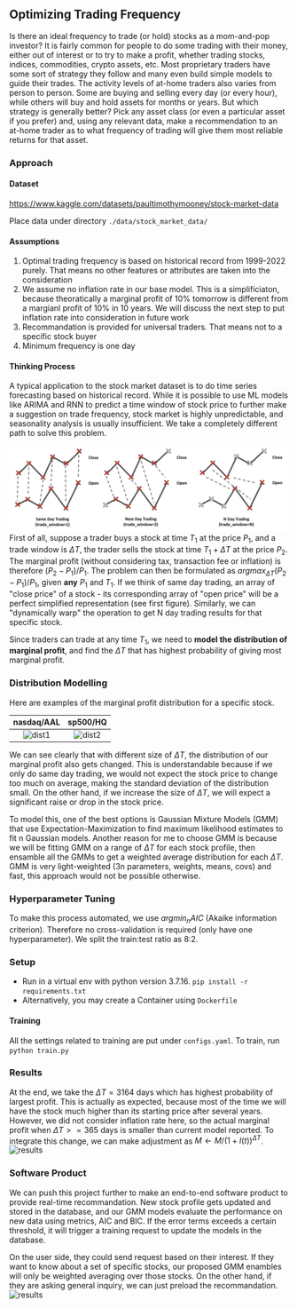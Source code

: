 ## Optimizing Trading Frequency
Is there an ideal frequency to trade (or hold) stocks as a mom-and-pop investor? It is fairly common for people to do some trading with their money, either out of interest or to try to make a profit, whether trading stocks, indices, commodities, crypto assets, etc. Most proprietary traders have some sort of strategy they follow and many even build simple models to guide their trades. The activity levels of at-home traders also varies from person to person. Some are buying and selling every day (or every hour), while others will buy and hold assets for months or years. But which strategy is generally better? Pick any asset class (or even a particular asset if you prefer) and, using any relevant data, make a recommendation to an at-home trader as to what frequency of trading will give them most reliable returns for that asset.

### Approach
#### Dataset
https://www.kaggle.com/datasets/paultimothymooney/stock-market-data

Place data under directory ```./data/stock_market_data/```
#### Assumptions
1. Optimal trading frequency is based on historical record from 1999-2022 purely. That means no other features or attributes are taken into the consideration
2. We assume no inflation rate in our base model. This is a simplificiaton, because theoratically a marginal profit of 10% tomorrow is different from a margianl profit of 10% in 10 years. We will discuss the next step to put inflation rate into consideration in future work
3. Recommandation is provided for universal traders. That means not to a specific stock buyer
4. Minimum frequency is one day

#### Thinking Process
A typical application to the stock market dataset is to do time series forecasting based on historical record. While it is possible to use ML models like ARIMA and RNN to predict a time window of stock price to further make a suggestion on trade frequency, stock market is highly unpredictable, and seasonality analysis is usually insufficient. We take a completely different  path to solve this problem. 

![idea](./docs/source/_static/img/demo1.png)
First of all, suppose a trader buys a stock at time $T_1$ at the price $P_1$, and a trade window is $\Delta T$, the trader sells the stock at time $T_1+\Delta T$ at the price $P_2$. The marginal profit (without considering tax, transaction fee or inflation) is therefore $(P_2-P_1)/P_1$. The problem can then be formulated as $argmax_{\Delta T}(P_2-P_1)/P_1$, given **any** $P_1$ and $T_1$. If we think of same day trading, an array of "close price" of a stock - its corresponding array of "open price" will be a perfect simplified representation (see first figure). Similarly, we can "dynamically warp" the operation to get N day trading results for that specific stock. 

Since traders can trade at any time $T_1$, we need to **model the distribution of marginal profit**, and find the $\Delta T$ that has highest probability of giving most marginal profit.


### Distribution Modelling
Here are examples of the marginal profit distribution for a specific stock. 

|                     nasdaq/AAL                     |                     sp500/HQ                     |
| :------------------------------------------------: | :----------------------------------------------: |
| ![dist1](./docs/source/_static/img/nasdaq_AAL.gif) | ![dist2](./docs/source/_static/img/sp500_HQ.gif) |

We can see clearly that with different size of $\Delta T$, the distribution of our marginal profit also gets changed. This is understandable because if we only do same day trading, we would not expect the stock price to change too much on average, making the standard deviation of the distribution small. On the other hand, if we increase the size of $\Delta T$, we will expect a significant raise or drop in the stock price. 

To model this, one of the best options is Gaussian Mixture Models (GMM) that use Expectation-Maximization to find maximum likelihood estimates to fit n Gaussian models. Another reason for me to choose GMM is because we will be fitting GMM on a range of $\Delta T$ for each stock profile, then ensamble all the GMMs to get a weighted average distribution for each $\Delta T$. GMM is very light-weighted (3n parameters, weights, means, covs) and fast, this approach would not be possible otherwise. 

### Hyperparameter Tuning
To make this process automated, we use $argmin_nAIC$ (Akaike information criterion). Therefore no cross-validation is required (only have one hyperparameter). We split the train:test ratio as 8:2.

### Setup
* Run in a virtual env with python version 3.7.16. ```pip install -r requirements.txt```
* Alternatively, you may create a Container using ``` Dockerfile ```

#### Training
All the settings related to training are put under ```configs.yaml```. To train, run 
```python train.py ```


### Results
At the end, we take the $\Delta T=3164$ days which has highest probability of largest  profit. This is actually as expected, because most of the time we will have the stock much higher than its starting price after several years. However, we did not consider inflation rate here, so the actual marginal profit when $\Delta T >= 365$ days is smaller than current model reported. To integrate this change, we can make adjustment as $M \leftarrow M/(1+I(t))^{\Delta T}$.
![results](./docs/source/_static/img/results.png)

### Software Product
We can push this project further to make an end-to-end software product to provide real-time recommandation. New stock profile gets updated and stored in the database, and our GMM models evaluate the performance on new data using metrics, AIC and BIC. If the error terms exceeds a certain threshold, it will trigger a training request to update the models in the database. 

On the user side, they could send request based on their interest. If they want to know about a set of specific stocks, our proposed GMM enambles will only be weighted averaging over those stocks. On the other hand, if they are asking general inquiry, we can just preload the recommandation. 
![results](./docs/source/_static/img/design.png)



